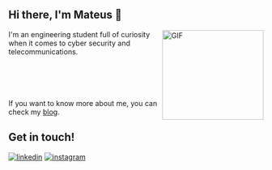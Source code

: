 ## Hi there, I'm Mateus 👋

<img align="right" alt="GIF" src="https://github.com/mfrNWV/mfrnwv/blob/main/tuxcat-icon-animated.gif?raw=true" width="200" height="177" bprder-radius="5px"/>

I'm an engineering student full of curiosity when it comes to cyber security and telecommunications.
<br />
<br />
<br />
<br />
<br />
<br />
If you want to know more about me, you can check my [blog](https://mfrnwv.github.io/).

## Get in touch!
[![linkedin](https://img.shields.io/badge/LinkedIn-0077B5?style=for-the-badge&logo=linkedin&logoColor=white)](https://www.linkedin.com/in/mfrancani/) 
[![instagram](https://img.shields.io/badge/Instagram-E4405F?style=for-the-badge&logo=instagram&logoColor=white)](https://www.instagram.com/mfrancani/)
